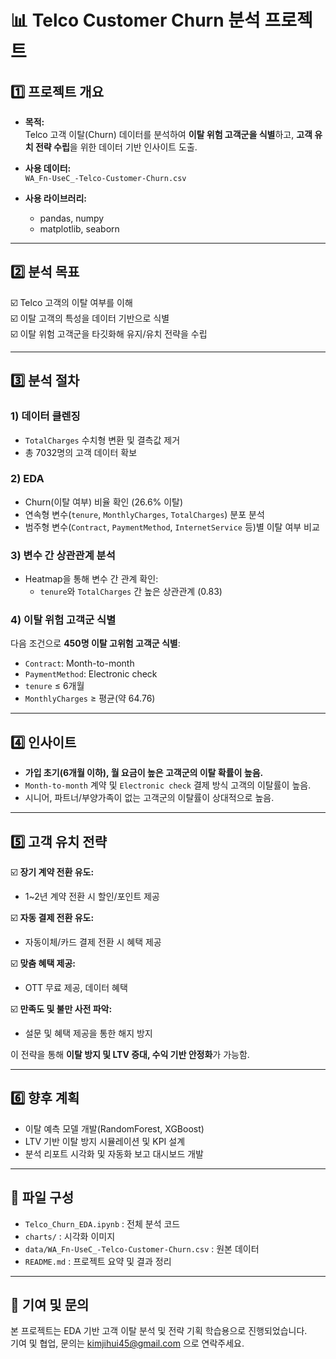 # 📊 Telco Customer Churn 분석 프로젝트

## 1️⃣ 프로젝트 개요

- **목적:**  
  Telco 고객 이탈(Churn) 데이터를 분석하여 **이탈 위험 고객군을 식별**하고, **고객 유치 전략 수립**을 위한 데이터 기반 인사이트 도출.

- **사용 데이터:**  
  `WA_Fn-UseC_-Telco-Customer-Churn.csv`

- **사용 라이브러리:**
  - pandas, numpy
  - matplotlib, seaborn

---

## 2️⃣ 분석 목표

☑️ Telco 고객의 이탈 여부를 이해  
☑️ 이탈 고객의 특성을 데이터 기반으로 식별  
☑️ 이탈 위험 고객군을 타깃화해 유지/유치 전략을 수립

---

## 3️⃣ 분석 절차

### 1) 데이터 클렌징

- `TotalCharges` 수치형 변환 및 결측값 제거
- 총 7032명의 고객 데이터 확보

### 2) EDA

- Churn(이탈 여부) 비율 확인 (26.6% 이탈)
- 연속형 변수(`tenure`, `MonthlyCharges`, `TotalCharges`) 분포 분석
- 범주형 변수(`Contract`, `PaymentMethod`, `InternetService` 등)별 이탈 여부 비교

### 3) 변수 간 상관관계 분석

- Heatmap을 통해 변수 간 관계 확인:
  - `tenure`와 `TotalCharges` 간 높은 상관관계 (0.83)

### 4) 이탈 위험 고객군 식별

다음 조건으로 **450명 이탈 고위험 고객군 식별**:

- `Contract`: Month-to-month
- `PaymentMethod`: Electronic check
- `tenure` ≤ 6개월
- `MonthlyCharges` ≥ 평균(약 64.76)

---

## 4️⃣ 인사이트

- **가입 초기(6개월 이하), 월 요금이 높은 고객군의 이탈 확률이 높음.**
- `Month-to-month` 계약 및 `Electronic check` 결제 방식 고객의 이탈률이 높음.
- 시니어, 파트너/부양가족이 없는 고객군의 이탈률이 상대적으로 높음.

---

## 5️⃣ 고객 유치 전략

☑️ **장기 계약 전환 유도:**

- 1~2년 계약 전환 시 할인/포인트 제공

☑️ **자동 결제 전환 유도:**

- 자동이체/카드 결제 전환 시 혜택 제공

☑️ **맞춤 혜택 제공:**

- OTT 무료 제공, 데이터 혜택

☑️ **만족도 및 불만 사전 파악:**

- 설문 및 혜택 제공을 통한 해지 방지

이 전략을 통해 **이탈 방지 및 LTV 증대, 수익 기반 안정화**가 가능함.

---

## 6️⃣ 향후 계획

- 이탈 예측 모델 개발(RandomForest, XGBoost)
- LTV 기반 이탈 방지 시뮬레이션 및 KPI 설계
- 분석 리포트 시각화 및 자동화 보고 대시보드 개발

---

## 📂 파일 구성

- `Telco_Churn_EDA.ipynb` : 전체 분석 코드
- `charts/` : 시각화 이미지
- `data/WA_Fn-UseC_-Telco-Customer-Churn.csv` : 원본 데이터
- `README.md` : 프로젝트 요약 및 결과 정리

---

## 🤝 기여 및 문의

본 프로젝트는 EDA 기반 고객 이탈 분석 및 전략 기획 학습용으로 진행되었습니다.  
기여 및 협업, 문의는 [kimjihui45@gmail.com](mailto:kimjihui45@gmail.com) 으로 연락주세요.

